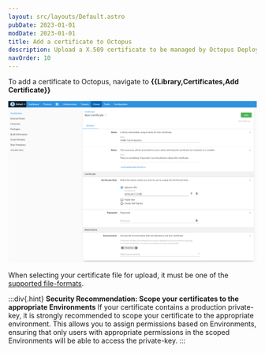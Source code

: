 ```yaml
---
layout: src/layouts/Default.astro
pubDate: 2023-01-01
modDate: 2023-01-01
title: Add a certificate to Octopus
description: Upload a X.509 certificate to be managed by Octopus Deploy
navOrder: 10
---
```


To add a certificate to Octopus, navigate to **{{Library,Certificates,Add Certificate}}**

![Add certificate](/docs/deployments/certificates/images/add-certificate.png "width=500")

When selecting your certificate file for upload, it must be one of the [supported file-formats](/docs/deployments/certificates).

:::div{.hint}
**Security Recommendation: Scope your certificates to the appropriate Environments**
If your certificate contains a production private-key, it is strongly recommended to scope your certificate to the appropriate environment.
This allows you to assign permissions based on Environments, ensuring that only users with appropriate permissions in the scoped Environments will be able to access the private-key.
:::
